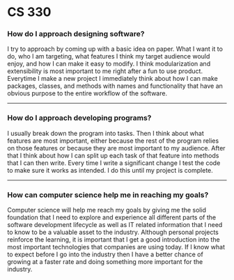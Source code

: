 # CS 330

### How do I approach designing software?

I try to approach by coming up with a basic idea on paper. What I want it to do, who I am targeting, what features I think my target audience would enjoy, and how I can make it easy to modify. I think modularization and extensibility is most important to me right after a fun to use product. Everytime I make a new project I immediately think about how I can make packages, classes, and methods with names and functionality that have an obvious purpose to the entire workflow of the software.

<hr>

### How do I approach developing programs?

I usually break down the program into tasks. Then I think about what features are most important, either because the rest of the program relies on those features or because they are most important to my audience. After that I think about how I can split up each task of that feature into methods that I can then write. Every time I write a significant change I test the code to make sure it works as intended. I do this until my project is complete.

<hr>

### How can computer science help me in reaching my goals?

Computer science will help me reach my goals by giving me the solid foundation that I need to explore and experience all different parts of the software development lifecycle as well as IT related information that I need to know to be a valuable asset to the industry. Although personal projects reinforce the learning, it is important that I get a good introduction into the most important technologies that companies are using today. If I know what to expect before I go into the industry then I have a better chance of growing at a faster rate and doing something more important for the industry.
